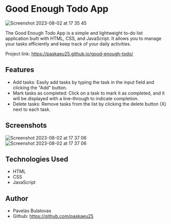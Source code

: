 # Good Enough Todo App


![Screenshot 2023-08-02 at 17 35 45](https://github.com/paskaeu25/good-enough-todo/assets/60621475/b955e5ec-1535-4f36-b385-fce2972a1b3a)


The Good Enough Todo App is a simple and lightweight to-do list application built with HTML, CSS, and JavaScript. It allows you to manage your tasks efficiently and keep track of your daily activities.

Project link: https://paskaeu25.github.io/good-enough-todo/

## Features

- Add tasks: Easily add tasks by typing the task in the input field and clicking the "Add" button.
- Mark tasks as completed: Click on a task to mark it as completed, and it will be displayed with a line-through to indicate completion.
- Delete tasks: Remove tasks from the list by clicking the delete button (X) next to each task.

## Screenshots

![Screenshot 2023-08-02 at 17 37 06](https://github.com/paskaeu25/good-enough-todo/assets/60621475/7847464c-29e0-4a2e-b669-e274fc3e4590)
![Screenshot 2023-08-02 at 17 37 06](https://github.com/paskaeu25/good-enough-todo/assets/60621475/e685f2c5-ec33-4543-86e7-4dc5fe516575)


## Technologies Used

- HTML
- CSS
- JavaScript

## Author

- Pavelas Bulatovas
- Github: https://github.com/paskaeu25
